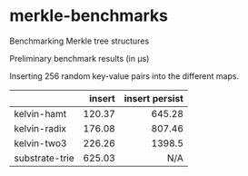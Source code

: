 # merkle-benchmarks
Benchmarking Merkle tree structures

Preliminary benchmark results (in µs)

Inserting 256 random key-value pairs into the different maps.

|                | insert     | insert persist     |
| -------------- |-----------:| ------------------:|
| kelvin-hamt    | 120.37     | 645.28             |
| kelvin-radix   | 176.08     | 807.46             |
| kelvin-two3    | 226.26     | 1398.5             |
| substrate-trie | 625.03     | N/A                |
